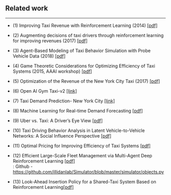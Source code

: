

## Related work

--------------------

- (1) Improving Taxi Revenue with Reinforcement Learning (2014) [[pdf]](http://cs229.stanford.edu/proj2014/Jingshu%20Wang,%20Benjamin%20Lampert,%20Improving%20Taxi%20Revenue%20With%20Reinforcement%20Learning.pdf)

- (2) Augmenting decisions of taxi drivers through reinforcement learning for improving revenues (2017) [[pdf]](https://ink.library.smu.edu.sg/cgi/viewcontent.cgi?article=4869&context=sis_research)


- (3) Agent-Based Modeling of Taxi Behavior Simulation with Probe Vehicle Data (2018) [[pdf]](http://www.mdpi.com/2220-9964/7/5/177/pdf)

- (4) Game Theoretic Considerations for Optimizing Efficiency of Taxi Systems (2015, AAAI workshop) [[pdf]](https://aaai.org/ocs/index.php/WS/AAAIW15/paper/viewFile/10070/10171)

- (5) Optimization of the Revenue of the New York City Taxi (2017) [[pdf]](https://www.thinkmind.org/download.php?articleid=data_analytics_2017_4_10_68005)

- (6) Open AI Gym Taxi-v2 [[link]](https://gym.openai.com/envs/Taxi-v2/)

- (7) Taxi Demand Prediction- New York City
 [[link]](https://blog.goodaudience.com/taxi-demand-prediction-new-york-city-5e7b12305475)

- (8) Machine Learning for Real-time Demand Forecasting [[pdf]](https://dspace.mit.edu/bitstream/handle/1721.1/99565/924315586-MIT.pdf?sequence=1)

- (9) Uber vs. Taxi: A Driver’s Eye View [[pdf]](http://economics.mit.edu/files/13947)

- (10) Taxi Driving Behavior Analysis in Latent Vehicle-to-Vehicle Networks: A Social Influence Perspective [[pdf]](http://www.kdd.org/kdd2016/papers/files/rfp1012-xuA.pdf)

- (11) Optimal Pricing for Improving Efficiency of Taxi Systems [[pdf]](https://www.ijcai.org/Proceedings/13/Papers/414.pdf)

- (12) Efficient Large-Scale Fleet Management via Multi-Agent Deep
Reinforcement Learning [[pdf]](https://arxiv.org/pdf/1802.06444.pdf) <br>
 : Github - https://github.com/illidanlab/Simulator/blob/master/simulator/objects.py

 - (13) Look-Ahead Insertion Policy for a Shared-Taxi System Based on Reinforcement Learning[[pdf]](https://ieeexplore.ieee.org/stamp/stamp.jsp?arnumber=8094865) <br>
  
